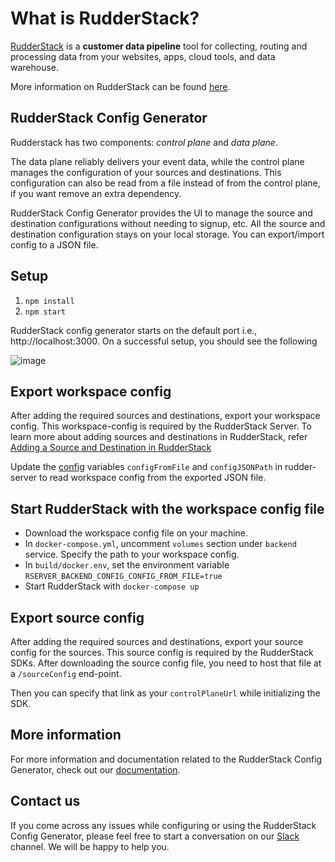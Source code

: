 # What is RudderStack?

[RudderStack](https://rudderstack.com/) is a **customer data pipeline** tool for collecting, routing and processing data from your websites, apps, cloud tools, and data warehouse.

More information on RudderStack can be found [here](https://github.com/rudderlabs/rudder-server).

## RudderStack Config Generator

Rudderstack has two components: _control plane_ and _data plane_.

The data plane reliably delivers your event data, while the control plane manages the configuration of your sources and destinations.
This configuration can also be read from a file instead of from the control plane, if you want remove an extra dependency.

RudderStack Config Generator provides the UI to manage the source and destination configurations without needing to signup, etc.
All the source and destination configuration stays on your local storage. You can export/import config to a JSON file.

## Setup

1. `npm install`
2. `npm start`

RudderStack config generator starts on the default port i.e., http://localhost:3000.
On a successful setup, you should see the following

![image](https://blobscdn.gitbook.com/v0/b/gitbook-28427.appspot.com/o/assets%2F-Lq586FOQtfjJPKbd01W%2F-M0LidOVklHOkLYEulS4%2F-M0M3fzyrb-UHiNBG7j0%2FScreenshot%202020-02-18%20at%2012.20.57%20PM.png?alt=media&token=a3f24ad8-fe72-4fed-8953-8e4c790f6cfd)

## Export workspace config

After adding the required sources and destinations, export your workspace config. This workspace-config is required by the RudderStack Server.
To learn more about adding sources and destinations in RudderStack, refer [Adding a Source and Destination in RudderStack](https://docs.rudderstack.com/getting-started/adding-source-and-destination-rudderstack)

Update the [config](https://docs.rudderstack.com/administrators-guide/config-parameters) variables `configFromFile` and `configJSONPath` in rudder-server to read workspace config from the exported JSON file.

## Start RudderStack with the workspace config file

* Download the workspace config file on your machine.
* In `docker-compose.yml`, uncomment `volumes` section under `backend` service. Specify the path to your workspace config.
* In `build/docker.env`, set the environment variable `RSERVER_BACKEND_CONFIG_CONFIG_FROM_FILE=true`
* Start RudderStack with `docker-compose up`

## Export source config

After adding the required sources and destinations, export your source config for the sources. This source config is required by the RudderStack SDKs. After downloading the source config file, you need to host that file at a `/sourceConfig` end-point.

Then you can specify that link as your `controlPlaneUrl` while initializing the SDK.

## More information

For more information and documentation related to the RudderStack Config Generator, check out our [documentation](https://docs.rudderstack.com/how-to-guides/rudderstack-config-generator).

## Contact us

If you come across any issues while configuring or using the RudderStack Config Generator, please feel free to start a conversation on our [Slack](https://resources.rudderstack.com/join-rudderstack-slack) channel. We will be happy to help you.
